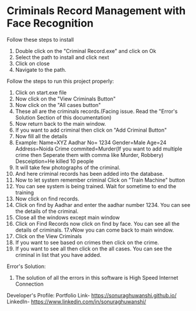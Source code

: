 # Criminals Record Management with Face Recognition

Follow these steps to install
1. Double click on the "Criminal Record.exe" and click on Ok
2. Select the path to install and click next
3. Click on close
4. Navigate to the path.

Follow the steps to run this project properly:
1. Click on start.exe file
2. Now click on the "View Criminals Button"
3. Now click on the "All cases button"
4. These all are the criminals records.(Facing issue. Read the "Error's Solution Section of this documentation)
5. Now return back to the main window.
6. If you want to add criminal then click on "Add Criminal Button"
7. Now fill all the details
8. Example:
Name=XYZ
Aadhar No= 1234
Gender=Male
Age=24
Address=Noida
Crime commited=Murder(If you want to add multiple crime then Seperate them with comma like Murder, Robbery)
Desceiption=He killed 10 people
9. It will take few photographs of the criminal.
10. And here criminal records has been added into the database.
11. Now to let system remember criminal Click on "Train Machine" button
12. You can see system is being trained. Wait for sometime to end the training
13. Now click on find records.
14. Click on find by Aadhar and enter the aadhar number 1234. You can see the details of the criminal.
15. Close all the windows except main window
16. Click on Find Records now click on find by face. You can see all the details of criminals.
17.vNow you can come back to main window.
18. Click on the View Criminals
19. If you want to see based on crimes then click on the crime.
20. If you want to see all then click on the all cases. You can see the criminal in list that you have added.

Error's Solution:
1. The solution of all the errors in this software is High Speed Internet Connection

Developer's Profile:
Portfolio Link- https://sonuraghuwanshi.github.io/
LinkedIn- https://www.linkedin.com/in/sonuraghuwanshi/
